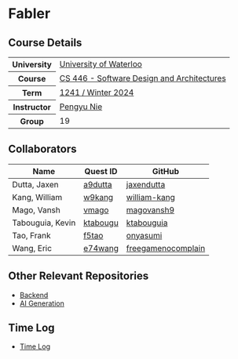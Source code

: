 # Fabler

## Course Details

<table>
  <tr>
    <th>University</th>
    <td><a href="https://cs.uwaterloo.ca/">University of Waterloo</a></td>
  </tr>
  <tr>
    <th>Course</th>
    <td><a href="https://cs.uwaterloo.ca//current/courses/course_descriptions/cDescr/CS446">CS 446 - Software Design and Architectures</a></td>
  </tr>
  <tr>
    <th>Term</th>
    <td><a href="https://pengyunie.github.io/cs446-1241/">1241 / Winter 2024</a></td>
  </tr>
  <tr>
    <th>Instructor</th>
    <td><a href="mailto:pynie@uwaterloo.ca">Pengyu Nie</a></td>
  </tr>
  <tr>
    <th>Group</th>
    <td>19</td>
  </tr>
</table>

## Collaborators

| Name | Quest ID | GitHub |
| - | - | - |
| Dutta, Jaxen | [a9dutta](a9dutta@uwaterloo.ca) | [jaxendutta](https://github.com/jaxendutta) |
| Kang, William | [w9kang](w9kang@uwaterloo.ca) | [william-kang](https://github.com/william-kang) |
| Mago, Vansh | [vmago](vmago@uwaterloo.ca) | [magovansh9](https://github.com/magovansh9) |
| Tabouguia, Kevin | [ktabougu](ktabougu@uwaterloo.ca) | [ktabouguia](https://github.com/ktabouguia) |
| Tao, Frank | [f5tao](f5tao@uwaterloo.ca) | [onyasumi](https://github.com/onyasumi) |
| Wang, Eric | [e74wang](e74wang@uwaterloo.ca) | [freegamenocomplain](https://github.com/freegamenocomplain) |

## Other Relevant Repositories

- [Backend](https://github.com/SE2-Fabler/fabler-backend)
- [AI Generation](https://github.com/SE2-Fabler/fabler-ai-generation)

## Time Log

- [Time Log](https://github.com/SE2-Fabler/fabler-frontend/blob/main/timelog.md)
